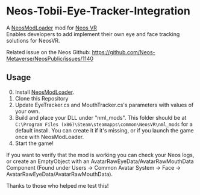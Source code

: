 # Neos-Tobii-Eye-Tracker-Integration 

A [NeosModLoader](https://github.com/zkxs/NeosModLoader) mod for [Neos VR](https://neos.com/)  
Enables developers to add implement their own eye and face tracking solutions for NeosVR.

Related issue on the Neos Github:
https://github.com/Neos-Metaverse/NeosPublic/issues/1140

## Usage
0. Install [NeosModLoader](https://github.com/zkxs/NeosModLoader).
1. Clone this Repository
2. Update EyeTracker.cs and MouthTracker.cs's parameters with values of your own.
3. Build and place your DLL under "nml_mods". This folder should be at `C:\Program Files (x86)\Steam\steamapps\common\NeosVR\nml_mods` for a default install. You can create it if it's missing, or if you launch the game once with NeosModLoader.
5. Start the game!

If you want to verify that the mod is working you can check your Neos logs, or create an EmptyObject with an AvatarRawEyeData/AvatarRawMouthData Component (Found under Users -> Common Avatar System -> Face -> AvatarRawEyeData/AvatarRawMouthData).

Thanks to those who helped me test this!
